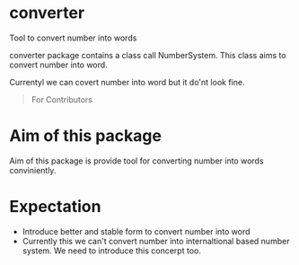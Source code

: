 # converter
Tool to convert number into words

converter package contains a class call NumberSystem. This class aims to convert number into word.

Currentyl we can covert number into word but it do'nt look fine. 

> For Contributors

# Aim of this package
Aim of this package is provide tool for converting number into words conviniently. 

# Expectation
- Introduce better and stable form to convert number into word
- Currently this we can't convert number into internaltional based number system. We need to introduce this concerpt too.

